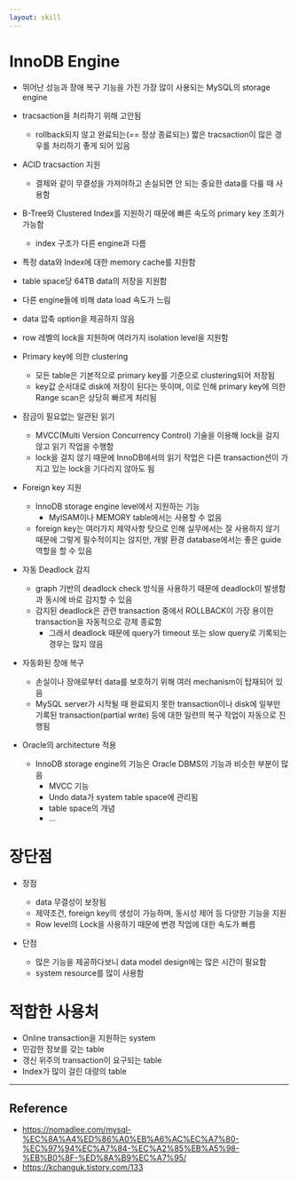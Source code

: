 ```yaml
---
layout: skill
---
```


# InnoDB Engine

- 뛰어난 성능과 장애 복구 기능을 가진 가장 많이 사용되는 MySQL의 storage engine
- tracsaction을 처리하기 위해 고안됨
    - rollback되지 않고 완료되는(== 정상 종료되는) 짧은 tracsaction이 많은 경우를 처리하기 좋게 되어 있음
- ACID tracsaction 지원
    - 결제와 같이 무결성을 가져야하고 손실되면 안 되는 중요한 data를 다룰 때 사용함
- B-Tree와 Clustered Index를 지원하기 때문에 빠른 속도의 primary key 조회가 가능함
    - index 구조가 다른 engine과 다름
- 특정 data와 Index에 대한 memory cache를 지원함
- table space당 64TB data의 저장을 지원함
- 다른 engine들에 비해 data load 속도가 느림
- data 압축 option을 제공하지 않음
- row 레벨의 lock을 지원하며 여러가지 isolation level을 지원함

- Primary key에 의한 clustering
    - 모든 table은 기본적으로 primary key를 기준으로 clustering되어 저장됨
    - key값 순서대로 disk에 저장이 된다는 뜻이며, 이로 인해 primary key에 의한 Range scan은 상당히 빠르게 처리됨

- 잠금이 필요없는 일관된 읽기
    - MVCC(Multi Version Concurrency Control) 기술을 이용해 lock을 걸지 않고 읽기 작업을 수행함
    - lock을 걸지 않기 때문에 InnoDB에서의 읽기 작업은 다른 transaction션이 가지고 있는 lock을 기다리지 않아도 됨

- Foreign key 지원
    - InnoDB storage engine level에서 지원하는 기능
        - MylSAM이나 MEMORY table에서는 사용할 수 없음
    - foreign key는 여러가지 제약사항 탓으로 인해 실무에서는 잘 사용하지 않기 때문에 그렇게 필수적이지는 않지만, 개발 환경 database에서는 좋은 guide 역할을 할 수 있음

- 자동 Deadlock 감지
    - graph 기반의 deadlock check 방식을 사용하기 때문에 deadlock이 발생함과 동시에 바로 감지할 수 있음
    - 감지된 deadlock은 관련 transaction 중에서 ROLLBACK이 가장 용이한 transaction을 자동적으로 강제 종료함
        - 그래서 deadlock 때문에 query가 timeout 또는 slow query로 기록되는 경우는 많지 않음

- 자동화된 장애 복구
    - 손실이나 장애로부터 data를 보호하기 위해 여러 mechanism이 탑재되어 있음
    - MySQL server가 시작될 때 완료되지 못한 transaction이나 disk에 일부만 기록된 transaction(partial write) 등에 대한 일련의 복구 작업이 자동으로 진행됨

- Oracle의 architecture 적용
    - InnoDB storage engine의 기능은 Oracle DBMS의 기능과 비슷한 부분이 많음
        - MVCC 기능
        - Undo data가 system table space에 관리됨
        - table space의 개념
        - ...

# 장단점

- 장점
    - data 무결성이 보장됨
    - 제약조건, foreign key의 생성이 가능하며, 동시성 제어 등 다양한 기능을 지원
    - Row level의 Lock을 사용하기 때문에 변경 작업에 대한 속도가 빠름

- 단점
    - 많은 기능을 제공하다보니 data model design에는 많은 시간이 필요함
    - system resource를 많이 사용함

# 적합한 사용처

- Online transaction을 지원하는 system
- 민감한 정보를 갖는 table
- 갱신 위주의 transaction이 요구되는 table
- Index가 많이 걸린 대량의 table

---

## Reference

- https://nomadlee.com/mysql-%EC%8A%A4%ED%86%A0%EB%A6%AC%EC%A7%80-%EC%97%94%EC%A7%84-%EC%A2%85%EB%A5%98-%EB%B0%8F-%ED%8A%B9%EC%A7%95/
- https://kchanguk.tistory.com/133